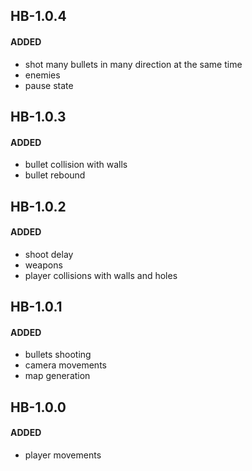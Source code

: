 ## HB-1.0.4
#### ADDED
- shot many bullets in many direction at the same time
- enemies
- pause state

## HB-1.0.3
#### ADDED
- bullet collision with walls
- bullet rebound

## HB-1.0.2
#### ADDED
- shoot delay
- weapons
- player collisions with walls and holes

## HB-1.0.1
#### ADDED
- bullets shooting
- camera movements
- map generation

## HB-1.0.0
#### ADDED
- player movements
